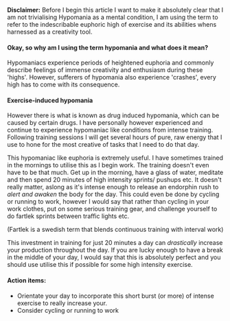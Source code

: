 __Disclaimer:__ Before I begin this article I want to make it absolutely clear that I am not trivialising Hypomania as a mental condition, I am using the term to refer to the indescribable euphoric high of exercise and its abilities whens harnessed as a creativity tool. 

#### Okay, so why am I using the term hypomania and what does it mean? 

Hypomaniacs experience periods of heightened euphoria and commonly describe feelings of immense creativity and enthusiasm during these 'highs'. However, sufferers of hypomania also experience 'crashes', every high has to come with its consequence. 

#### Exercise-induced hypomania

However there is what is known as drug induced hypomania, which can be caused by certain drugs. I have personally however experienced and continue to experience hypomaniac like conditions from intense training. Following training sessions I will get several hours of pure, raw energy that I use to hone for the most creative of tasks that I need to do that day.

This hypomaniac like euphoria is extremely useful. I have sometimes trained in the mornings to utilise this as I begin work. The training doesn't even have to be that much. Get up in the morning, have a glass of water, meditate and then spend 20 minutes of high intensity sprints/ pushups etc. It doesn't really matter, aslong as it's intense enough to release an endorphin rush to _alert and awaken_ the body for the day. This could even be done by cycling or running to work, however I would say that rather than cycling in your work clothes, put on some serious training gear, and challenge yourself to do fartlek sprints between traffic lights etc. 

(Fartlek is a swedish term that blends continuous training with interval work)

This investment in training for just 20 minutes a day can _drastically_ increase your production throughout the day. If you are lucky enough to have a break in the middle of your day, I would say that this is absolutely perfect and you should use utilise this if possible for some high intensity exercise. 

#### Action items: 

* Orientate your day to incorporate this short burst (or more) of intense exercise to really increase your. 
* Consider cycling or running to work

